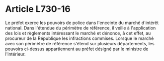 # Article L730-16

Le préfet exerce les pouvoirs de police dans l'enceinte du marché d'intérêt national. Dans l'étendue du périmètre de référence, il veille à l'application des lois et règlements intéressant le marché et dénonce, à cet effet, au procureur de la République les infractions commises. Lorsque le marché avec son périmètre de référence s'étend sur plusieurs départements, les pouvoirs ci-dessus appartiennent au préfet désigné par le ministre de l'intérieur.